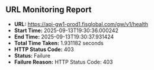 ## URL Monitoring Report

- **URL:** https://api-gw1-prod1.fisglobal.com/gw/v1/health
- **Start Time:** 2025-09-13T19:30:36.000242
- **End Time:** 2025-09-13T19:30:37.931424
- **Total Time Taken:** 1.931182 seconds
- **HTTP Status Code:** 403
- **Status:** Failure
- **Failure Reason:** HTTP Status Code: 403
